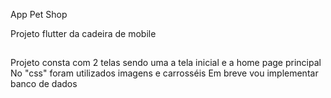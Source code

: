 App Pet Shop

Projeto flutter da cadeira de mobile
##
Projeto consta com 2 telas sendo uma a tela inicial e a home page principal
No "css" foram utilizados imagens e carrosséis
Em breve vou implementar banco de dados

